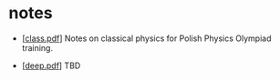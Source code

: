 # notes

* [[class.pdf](https://barhanc.github.io/notes/physics-olympiad/main.pdf)] Notes on
    classical physics for Polish Physics Olympiad training.

* [[deep.pdf](https://barhanc.github.io/notes/deep/main.pdf)] TBD